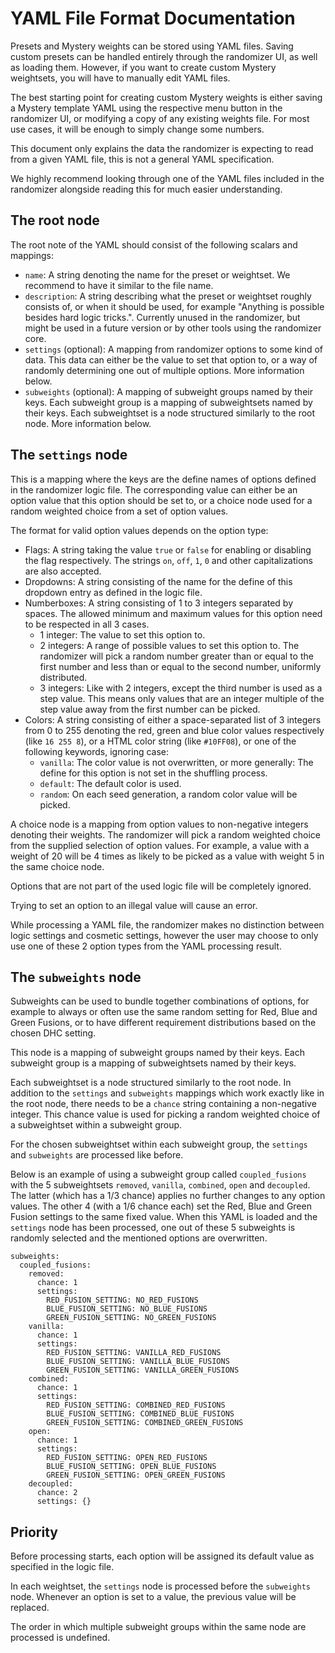 # YAML File Format Documentation

Presets and Mystery weights can be stored using YAML files. Saving custom presets can be handled entirely through the randomizer UI, as well as loading them. However, if you want to create custom Mystery weightsets, you will have to manually edit YAML files.

The best starting point for creating custom Mystery weights is either saving a Mystery template YAML using the respective menu button in the randomizer UI, or modifying a copy of any existing weights file. For most use cases, it will be enough to simply change some numbers.

This document only explains the data the randomizer is expecting to read from a given YAML file, this is not a general YAML specification.

We highly recommend looking through one of the YAML files included in the randomizer alongside reading this for much easier understanding.

## The root node

The root note of the YAML should consist of the following scalars and mappings:

- `name`: A string denoting the name for the preset or weightset. We recommend to have it similar to the file name.
- `description`: A string describing what the preset or weightset roughly consists of, or when it should be used, for example "Anything is possible besides hard logic tricks.". Currently unused in the randomizer, but might be used in a future version or by other tools using the randomizer core.
- `settings` (optional): A mapping from randomizer options to some kind of data. This data can either be the value to set that option to, or a way of randomly determining one out of multiple options. More information below.
- `subweights` (optional): A mapping of subweight groups named by their keys. Each subweight group is a mapping of subweightsets named by their keys. Each subweightset is a node structured similarly to the root node. More information below.

## The `settings` node

This is a mapping where the keys are the define names of options defined in the randomizer logic file. The corresponding value can either be an option value that this option should be set to, or a choice node used for a random weighted choice from a set of option values.

The format for valid option values depends on the option type:

- Flags: A string taking the value `true` or `false` for enabling or disabling the flag respectively. The strings `on`, `off`, `1`, `0` and other capitalizations are also accepted.
- Dropdowns: A string consisting of the name for the define of this dropdown entry as defined in the logic file.
- Numberboxes: A string consisting of 1 to 3 integers separated by spaces. The allowed minimum and maximum values for this option need to be respected in all 3 cases.
    - 1 integer: The value to set this option to.
    - 2 integers: A range of possible values to set this option to. The randomizer will pick a random number greater than or equal to the first number and less than or equal to the second number, uniformly distributed.
    - 3 integers: Like with 2 integers, except the third number is used as a step value. This means only values that are an integer multiple of the step value away from the first number can be picked.
- Colors: A string consisting of either a space-separated list of 3 integers from 0 to 255 denoting the red, green and blue color values respectively (like `16 255 8`), or a HTML color string (like `#10FF08`), or one of the following keywords, ignoring case:
    - `vanilla`: The color value is not overwritten, or more generally: The define for this option is not set in the shuffling process.
    - `default`: The default color is used.
    - `random`: On each seed generation, a random color value will be picked.

A choice node is a mapping from option values to non-negative integers denoting their weights. The randomizer will pick a random weighted choice from the supplied selection of option values. For example, a value with a weight of 20 will be 4 times as likely to be picked as a value with weight 5 in the same choice node.

Options that are not part of the used logic file will be completely ignored.

Trying to set an option to an illegal value will cause an error.

While processing a YAML file, the randomizer makes no distinction between logic settings and cosmetic settings, however the user may choose to only use one of these 2 option types from the YAML processing result.

## The `subweights` node

Subweights can be used to bundle together combinations of options, for example to always or often use the same random setting for Red, Blue and Green Fusions, or to have different requirement distributions based on the chosen DHC setting.

This node is a mapping of subweight groups named by their keys. Each subweight group is a mapping of subweightsets named by their keys.

Each subweightset is a node structured similarly to the root node. In addition to the `settings` and `subweights` mappings which work exactly like in the root node, there needs to be a `chance` string containing a non-negative integer. This chance value is used for picking a random weighted choice of a subweightset within a subweight group.

For the chosen subweightset within each subweight group, the `settings` and `subweights` are processed like before.

Below is an example of using a subweight group called `coupled_fusions` with the 5 subweightsets `removed`, `vanilla`, `combined`, `open` and `decoupled`. The latter (which has a 1/3 chance) applies no further changes to any option values. The other 4 (with a 1/6 chance each) set the Red, Blue and Green Fusion settings to the same fixed value. When this YAML is loaded and the `settings` node has been processed, one out of these 5 subweights is randomly selected and the mentioned options are overwritten.
```
subweights:
  coupled_fusions:
    removed:
      chance: 1
      settings:
        RED_FUSION_SETTING: NO_RED_FUSIONS
        BLUE_FUSION_SETTING: NO_BLUE_FUSIONS
        GREEN_FUSION_SETTING: NO_GREEN_FUSIONS
    vanilla:
      chance: 1
      settings:
        RED_FUSION_SETTING: VANILLA_RED_FUSIONS
        BLUE_FUSION_SETTING: VANILLA_BLUE_FUSIONS
        GREEN_FUSION_SETTING: VANILLA_GREEN_FUSIONS
    combined:
      chance: 1
      settings:
        RED_FUSION_SETTING: COMBINED_RED_FUSIONS
        BLUE_FUSION_SETTING: COMBINED_BLUE_FUSIONS
        GREEN_FUSION_SETTING: COMBINED_GREEN_FUSIONS
    open:
      chance: 1
      settings:
        RED_FUSION_SETTING: OPEN_RED_FUSIONS
        BLUE_FUSION_SETTING: OPEN_BLUE_FUSIONS
        GREEN_FUSION_SETTING: OPEN_GREEN_FUSIONS
    decoupled:
      chance: 2
      settings: {}
```

## Priority

Before processing starts, each option will be assigned its default value as specified in the logic file.

In each weightset, the `settings` node is processed before the `subweights` node. Whenever an option is set to a value, the previous value will be replaced.

The order in which multiple subweight groups within the same node are processed is undefined.
